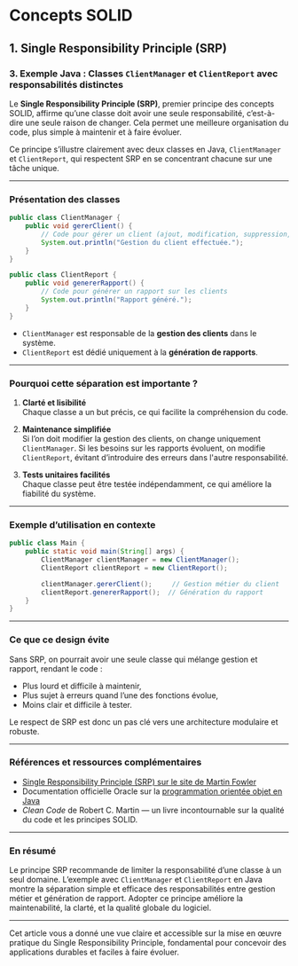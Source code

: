 # Concepts SOLID

## 1. Single Responsibility Principle (SRP)

### 3. Exemple Java : Classes `ClientManager` et `ClientReport` avec responsabilités distinctes

Le **Single Responsibility Principle (SRP)**, premier principe des concepts SOLID, affirme qu’une classe doit avoir une seule responsabilité, c’est-à-dire une seule raison de changer. Cela permet une meilleure organisation du code, plus simple à maintenir et à faire évoluer.

Ce principe s’illustre clairement avec deux classes en Java, `ClientManager` et `ClientReport`, qui respectent SRP en se concentrant chacune sur une tâche unique.

---

### Présentation des classes

```java
public class ClientManager {
    public void gererClient() {
        // Code pour gérer un client (ajout, modification, suppression, etc.)
        System.out.println("Gestion du client effectuée.");
    }
}

public class ClientReport {
    public void genererRapport() {
        // Code pour générer un rapport sur les clients
        System.out.println("Rapport généré.");
    }
}
```

- `ClientManager` est responsable de la **gestion des clients** dans le système.
- `ClientReport` est dédié uniquement à la **génération de rapports**.

---

### Pourquoi cette séparation est importante ?

1. **Clarté et lisibilité**  
   Chaque classe a un but précis, ce qui facilite la compréhension du code.

2. **Maintenance simplifiée**  
   Si l’on doit modifier la gestion des clients, on change uniquement `ClientManager`. Si les besoins sur les rapports évoluent, on modifie `ClientReport`, évitant d’introduire des erreurs dans l'autre responsabilité.

3. **Tests unitaires facilités**  
   Chaque classe peut être testée indépendamment, ce qui améliore la fiabilité du système.

---

### Exemple d’utilisation en contexte

```java
public class Main {
    public static void main(String[] args) {
        ClientManager clientManager = new ClientManager();
        ClientReport clientReport = new ClientReport();

        clientManager.gererClient();     // Gestion métier du client
        clientReport.genererRapport();  // Génération du rapport
    }
}
```

---

### Ce que ce design évite

Sans SRP, on pourrait avoir une seule classe qui mélange gestion et rapport, rendant le code :

- Plus lourd et difficile à maintenir,
- Plus sujet à erreurs quand l’une des fonctions évolue,
- Moins clair et difficile à tester.

Le respect de SRP est donc un pas clé vers une architecture modulaire et robuste.

---

### Références et ressources complémentaires

- [Single Responsibility Principle (SRP) sur le site de Martin Fowler](https://martinfowler.com/bliki/SingleResponsibilityPrinciple.html)  
- Documentation officielle Oracle sur la [programmation orientée objet en Java](https://docs.oracle.com/javase/tutorial/java/javaOO/classes.html)  
- *Clean Code* de Robert C. Martin — un livre incontournable sur la qualité du code et les principes SOLID.

---

### En résumé

Le principe SRP recommande de limiter la responsabilité d’une classe à un seul domaine. L’exemple avec `ClientManager` et `ClientReport` en Java montre la séparation simple et efficace des responsabilités entre gestion métier et génération de rapport. Adopter ce principe améliore la maintenabilité, la clarté, et la qualité globale du logiciel.

---

Cet article vous a donné une vue claire et accessible sur la mise en œuvre pratique du Single Responsibility Principle, fondamental pour concevoir des applications durables et faciles à faire évoluer.